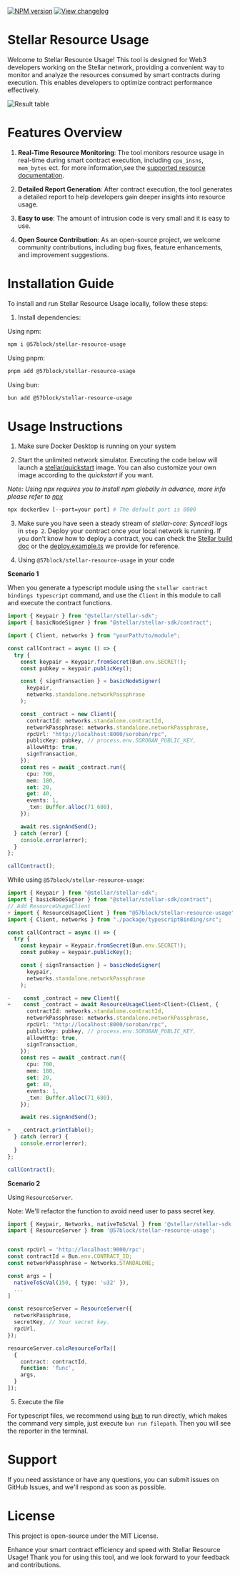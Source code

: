 [![NPM version](https://img.shields.io/npm/v/@57block/stellar-resource-usage)](https://www.npmjs.com/package/@57block/stellar-resource-usage) 
[![View changelog](https://img.shields.io/badge/Explore%20Changelog-brightgreen)](https://github.com/57blocks/stellar-resource-usage-report/blob/main/CHANGELOG.md)

# Stellar Resource Usage

Welcome to Stellar Resource Usage! This tool is designed for Web3 developers working on the Stellar network, providing a convenient way to monitor and analyze the resources consumed by smart contracts during execution. This enables developers to optimize contract performance effectively.

![Result table](./public/report.png)

# Features Overview

1. **Real-Time Resource Monitoring**: The tool monitors resource usage in real-time during smart contract execution, including `cpu_insns`, `mem_bytes` ect. for more information,see the [supported resource documentation](./docs/RESOURCE_LIMITS_DESC.md).


1. **Detailed Report Generation**: After contract execution, the tool generates a detailed report to help developers gain deeper insights into resource usage.


1. **Easy to use**: The amount of intrusion code is very small and it is easy to use.


1. **Open Source Contribution**: As an open-source project, we welcome community contributions, including bug fixes, feature enhancements, and improvement suggestions.


# Installation Guide
To install and run Stellar Resource Usage locally, follow these steps:


1. Install dependencies:

Using npm:
```sh
npm i @57block/stellar-resource-usage
```

Using pnpm:

```sh
pnpm add @57block/stellar-resource-usage
```

Using bun:

```sh
bun add @57block/stellar-resource-usage
```

# Usage Instructions

1. Make sure Docker Desktop is running on your system

2. Start the unlimited network simulator. Executing the code below will launch a [stellar/quickstart](https://github.com/stellar/quickstart) image. You can also customize your own image according to the *quickstart* if you want.

 _Note: Using npx requires you to install npm globally in advance, more info please refer to [npx](https://docs.npmjs.com/cli/v10/commands/npx)_

```sh
npx dockerDev [--port=your port] # The default port is 8000 
```

3. Make sure you have seen a steady stream of *stellar-core: Synced!* logs in `step 2`. Deploy your contract once your local network is running. If you don’t know how to deploy a contract, you can check the [Stellar build doc](https://developers.stellar.org/docs/build/smart-contracts/getting-started) or the [deploy.example.ts](./deploy.example.ts) we provide for reference.

4. Using `@57block/stellar-resource-usage` in your code

**Scenario 1**

When you generate a typescript module using the `stellar contract bindings typescript` command, and use the `Client` in this module to call and execute the contract functions.
<!-- Please refer to [the link](https://developers.stellar.org/docs/tools/developer-tools/cli/stellar-cli#stellar-contract-bindings-typescript) and/or [deploy.example.ts](./deploy.example.ts) if you want to learn more about **bindings**. -->

```ts
import { Keypair } from "@stellar/stellar-sdk";
import { basicNodeSigner } from "@stellar/stellar-sdk/contract";

import { Client, networks } from "yourPath/to/module";

const callContract = async () => {
  try {
    const keypair = Keypair.fromSecret(Bun.env.SECRET!);
    const pubkey = keypair.publicKey();

    const { signTransaction } = basicNodeSigner(
      keypair,
      networks.standalone.networkPassphrase
    );

    const _contract = new Client({
      contractId: networks.standalone.contractId,
      networkPassphrase: networks.standalone.networkPassphrase,
      rpcUrl: "http://localhost:8000/soroban/rpc",
      publicKey: pubkey, // process.env.SOROBAN_PUBLIC_KEY,
      allowHttp: true,
      signTransaction,
    });
    const res = await _contract.run({
      cpu: 700,
      mem: 180,
      set: 20,
      get: 40,
      events: 1,
      _txn: Buffer.alloc(71_680),
    });

    await res.signAndSend();
  } catch (error) {
    console.error(error);
  }
};

callContract();

```

While using `@57block/stellar-resource-usage`:

```ts
import { Keypair } from "@stellar/stellar-sdk";
import { basicNodeSigner } from "@stellar/stellar-sdk/contract";
// Add ResourceUsageClient
+ import { ResourceUsageClient } from "@57block/stellar-resource-usage";
import { Client, networks } from "./package/typescriptBinding/src";

const callContract = async () => {
  try {
    const keypair = Keypair.fromSecret(Bun.env.SECRET!);
    const pubkey = keypair.publicKey();

    const { signTransaction } = basicNodeSigner(
      keypair,
      networks.standalone.networkPassphrase
    );

-    const _contract = new Client({
+    const _contract = await ResourceUsageClient<Client>(Client, {
      contractId: networks.standalone.contractId,
      networkPassphrase: networks.standalone.networkPassphrase,
      rpcUrl: "http://localhost:8000/soroban/rpc",
      publicKey: pubkey, // process.env.SOROBAN_PUBLIC_KEY,
      allowHttp: true,
      signTransaction,
    });
    const res = await _contract.run({
      cpu: 700,
      mem: 180,
      set: 20,
      get: 40,
      events: 1,
      _txn: Buffer.alloc(71_680),
    });

    await res.signAndSend();

+   _contract.printTable();
  } catch (error) {
    console.error(error);
  }
};

callContract();
```

**Scenario 2**

Using `ResourceServer`.

Note: We'll refactor the function to avoid need user to pass secret key.

```ts
import { Keypair, Networks, nativeToScVal } from '@stellar/stellar-sdk';
import { ResourceServer } from '@57block/stellar-resource-usage';


const rpcUrl = 'http://localhost:9000/rpc';
const contractId = Bun.env.CONTRACT_ID;
const networkPassphrase = Networks.STANDALONE;

const args = [
  nativeToScVal(150, { type: 'u32' }),
  ...
]

const resourceServer = ResourceServer({
  networkPassphrase,
  secretKey, // Your secret key.
  rpcUrl,
});

resourceServer.calcResourceForTx([
  {
    contract: contractId,
    function: 'func',
    args,
  }
]);
```
5. Execute the file

For typescript files, we recommend using [bun](https://bun.sh/) to run directly, which makes the command very simple, just execute `bun run filepath`. Then you will see the reporter in the terminal.

# Support
If you need assistance or have any questions, you can submit issues on GitHub Issues, and we'll respond as soon as possible.

# License
This project is open-source under the MIT License.

Enhance your smart contract efficiency and speed with Stellar Resource Usage! Thank you for using this tool, and we look forward to your feedback and contributions.

